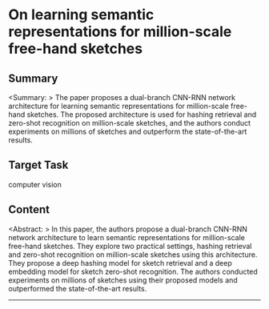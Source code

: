 # On learning semantic representations for million-scale free-hand sketches

## Summary

<Summary: > The paper proposes a dual-branch CNN-RNN network architecture for learning semantic representations for million-scale free-hand sketches. The proposed architecture is used for hashing retrieval and zero-shot recognition on million-scale sketches, and the authors conduct experiments on millions of sketches and outperform the state-of-the-art results.


## Target Task

computer vision

## Content

<Abstract: > In this paper, the authors propose a dual-branch CNN-RNN network architecture to learn semantic representations for million-scale free-hand sketches. They explore two practical settings, hashing retrieval and zero-shot recognition on million-scale sketches using this architecture. They propose a deep hashing model for sketch retrieval and a deep embedding model for sketch zero-shot recognition. The authors conducted experiments on millions of sketches using their proposed models and outperformed the state-of-the-art results.



---


